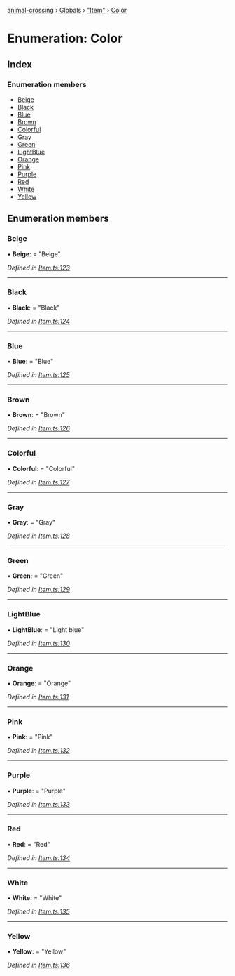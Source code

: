 [animal-crossing](../README.md) › [Globals](../globals.md) › ["Item"](../modules/_item_.md) › [Color](_item_.color.md)

# Enumeration: Color

## Index

### Enumeration members

* [Beige](_item_.color.md#beige)
* [Black](_item_.color.md#black)
* [Blue](_item_.color.md#blue)
* [Brown](_item_.color.md#brown)
* [Colorful](_item_.color.md#colorful)
* [Gray](_item_.color.md#gray)
* [Green](_item_.color.md#green)
* [LightBlue](_item_.color.md#lightblue)
* [Orange](_item_.color.md#orange)
* [Pink](_item_.color.md#pink)
* [Purple](_item_.color.md#purple)
* [Red](_item_.color.md#red)
* [White](_item_.color.md#white)
* [Yellow](_item_.color.md#yellow)

## Enumeration members

###  Beige

• **Beige**: = "Beige"

*Defined in [Item.ts:123](https://github.com/Norviah/animal-crossing/blob/b7769d3/module/types/Item.ts#L123)*

___

###  Black

• **Black**: = "Black"

*Defined in [Item.ts:124](https://github.com/Norviah/animal-crossing/blob/b7769d3/module/types/Item.ts#L124)*

___

###  Blue

• **Blue**: = "Blue"

*Defined in [Item.ts:125](https://github.com/Norviah/animal-crossing/blob/b7769d3/module/types/Item.ts#L125)*

___

###  Brown

• **Brown**: = "Brown"

*Defined in [Item.ts:126](https://github.com/Norviah/animal-crossing/blob/b7769d3/module/types/Item.ts#L126)*

___

###  Colorful

• **Colorful**: = "Colorful"

*Defined in [Item.ts:127](https://github.com/Norviah/animal-crossing/blob/b7769d3/module/types/Item.ts#L127)*

___

###  Gray

• **Gray**: = "Gray"

*Defined in [Item.ts:128](https://github.com/Norviah/animal-crossing/blob/b7769d3/module/types/Item.ts#L128)*

___

###  Green

• **Green**: = "Green"

*Defined in [Item.ts:129](https://github.com/Norviah/animal-crossing/blob/b7769d3/module/types/Item.ts#L129)*

___

###  LightBlue

• **LightBlue**: = "Light blue"

*Defined in [Item.ts:130](https://github.com/Norviah/animal-crossing/blob/b7769d3/module/types/Item.ts#L130)*

___

###  Orange

• **Orange**: = "Orange"

*Defined in [Item.ts:131](https://github.com/Norviah/animal-crossing/blob/b7769d3/module/types/Item.ts#L131)*

___

###  Pink

• **Pink**: = "Pink"

*Defined in [Item.ts:132](https://github.com/Norviah/animal-crossing/blob/b7769d3/module/types/Item.ts#L132)*

___

###  Purple

• **Purple**: = "Purple"

*Defined in [Item.ts:133](https://github.com/Norviah/animal-crossing/blob/b7769d3/module/types/Item.ts#L133)*

___

###  Red

• **Red**: = "Red"

*Defined in [Item.ts:134](https://github.com/Norviah/animal-crossing/blob/b7769d3/module/types/Item.ts#L134)*

___

###  White

• **White**: = "White"

*Defined in [Item.ts:135](https://github.com/Norviah/animal-crossing/blob/b7769d3/module/types/Item.ts#L135)*

___

###  Yellow

• **Yellow**: = "Yellow"

*Defined in [Item.ts:136](https://github.com/Norviah/animal-crossing/blob/b7769d3/module/types/Item.ts#L136)*
